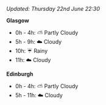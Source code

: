 *Updated: Thursday 22nd June 22:30*

**Glasgow**

* 0h - 4h: :partly_sunny: Partly Cloudy
* 5h - 9h: :cloud: Cloudy
* 10h: :umbrella: Rainy
* 11h: :cloud: Cloudy

**Edinburgh**

* 0h - 4h: :partly_sunny: Partly Cloudy
* 5h - 11h: :cloud: Cloudy
